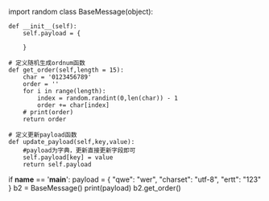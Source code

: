 import random
class BaseMessage(object):

    def __init__(self):
        self.payload = {

        }

    # 定义随机生成ordnum函数
    def get_order(self,length = 15):
        char = '0123456789'
        order = ''
        for i in range(length):
            index = random.randint(0,len(char)) - 1
            order += char[index]
        # print(order)
        return order

    # 定义更新payload函数
    def update_payload(self,key,value):
        #payload为字典，更新直接更新字段即可
        self.payload[key] = value
        return self.payload


if __name__ == '__main__':
    payload = {
        "qwe": "wer",
        "charset": "utf-8",
        "ertt": "123"
    }
    b2 = BaseMessage()
    print(payload)
    b2.get_order()

